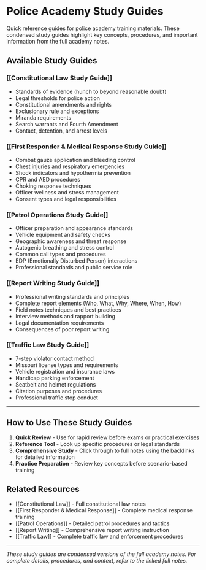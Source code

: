 # Police Academy Study Guides

Quick reference guides for police academy training materials. These condensed study guides highlight key concepts, procedures, and important information from the full academy notes.

## Available Study Guides

### [[Constitutional Law Study Guide]]
- Standards of evidence (hunch to beyond reasonable doubt)
- Legal thresholds for police action
- Constitutional amendments and rights
- Exclusionary rule and exceptions
- Miranda requirements
- Search warrants and Fourth Amendment
- Contact, detention, and arrest levels

### [[First Responder & Medical Response Study Guide]]
- Combat gauze application and bleeding control
- Chest injuries and respiratory emergencies
- Shock indicators and hypothermia prevention
- CPR and AED procedures
- Choking response techniques
- Officer wellness and stress management
- Consent types and legal responsibilities

### [[Patrol Operations Study Guide]]
- Officer preparation and appearance standards
- Vehicle equipment and safety checks
- Geographic awareness and threat response
- Autogenic breathing and stress control
- Common call types and procedures
- EDP (Emotionally Disturbed Person) interactions
- Professional standards and public service role

### [[Report Writing Study Guide]]
- Professional writing standards and principles
- Complete report elements (Who, What, Why, Where, When, How)
- Field notes techniques and best practices
- Interview methods and rapport building
- Legal documentation requirements
- Consequences of poor report writing

### [[Traffic Law Study Guide]]
- 7-step violator contact method
- Missouri license types and requirements
- Vehicle registration and insurance laws
- Handicap parking enforcement
- Seatbelt and helmet regulations
- Citation purposes and procedures
- Professional traffic stop conduct

---

## How to Use These Study Guides

1. **Quick Review** - Use for rapid review before exams or practical exercises
2. **Reference Tool** - Look up specific procedures or legal standards
3. **Comprehensive Study** - Click through to full notes using the backlinks for detailed information
4. **Practice Preparation** - Review key concepts before scenario-based training

## Related Resources

- [[Constitutional Law]] - Full constitutional law notes
- [[First Responder & Medical Response]] - Complete medical response training
- [[Patrol Operations]] - Detailed patrol procedures and tactics
- [[Report Writing]] - Comprehensive report writing instruction
- [[Traffic Law]] - Complete traffic law and enforcement procedures

---

*These study guides are condensed versions of the full academy notes. For complete details, procedures, and context, refer to the linked full notes.*
